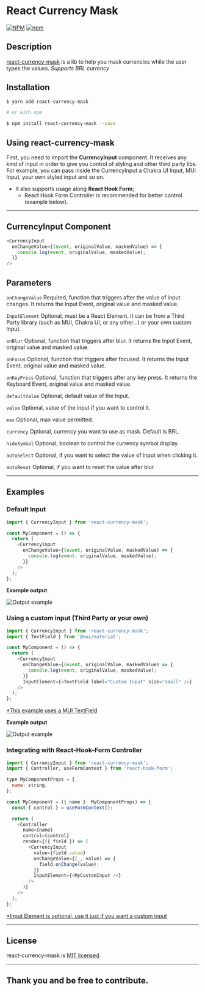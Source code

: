 # React Currency Mask

[![NPM](https://img.shields.io/npm/v/react-currency-mask)](https://www.npmjs.com/package/react-currency-mask)
[![npm](https://img.shields.io/npm/l/react-currency-mask)](https://github.com/leoreisdias/react-currency-mask/blob/main/LICENSE)

## Description

[react-currency-mask](https://github.com/leoreisdias/react-currency-mask.git) is a lib to help you mask currencies while the user types the values. _Supports BRL currency_

## Installation

```bash
$ yarn add react-currency-mask

# or with npm

$ npm install react-currency-mask --save
```

## Using react-currency-mask

First, you need to import the <b>CurrencyInput</b> component. It receives any kind of input in order to give you control of styling and other third party libs.<br />
For example, you can pass inside the CurrencyInput a Chakra UI Input, MUI Input, your own styled input and so on.

- It also supports usage along <b>React Hook Form</b>;
  - React Hook Form Controller is recommended for better control (example below).

---

## CurrencyInput Component

```js
<CurrencyInput
  onChangeValue={(event, originalValue, maskedValue) => {
    console.log(event, originalValue, maskedValue);
  }}
/>
```

## Parameters

`onChangeValue`
Required, function that triggers after the value of input changes. It returns the Input Event, original value and masked value.

`InputElement`
Optional, must be a React Element. It can be from a Third Party library (such as MUI, Chakra UI, or any other...) or your own custom Input.

`onBlur`
Optional, function that triggers after blur. It returns the Input Event, original value and masked value.

`onFocus`
Optional, function that triggers after focused. It returns the Input Event, original value and masked value.

`onKeyPress`
Optional, function that triggers after any key press. It returns the Keyboard Event, original value and masked value.

`defaultValue`
Optional, default value of the Input.

`value`
Optional, value of the input if you want to control it.

`max`
Optional, max value permitted.

`currency`
Optional, currency you want to use as mask. Default is BRL.

`hideSymbol`
Optional, boolean to control the currency symbol display.

`autoSelect`
Optional, if you want to select the value of input when clicking it.

`autoReset`
Optional, if you want to reset the value after blur.

---

## Examples

### Default Input

```js
import { CurrencyInput } from 'react-currency-mask';

const MyComponent = () => {
  return (
    <CurrencyInput
      onChangeValue={(event, originalValue, maskedValue) => {
        console.log(event, originalValue, maskedValue);
      }}
    />
  );
};
```

**Example output**

![Output example](https://i.imgur.com/oajugCZ.png)

### Using a custom input (Third Party or your own)

```js
import { CurrencyInput } from 'react-currency-mask';
import { TextField } from '@mui/material';

const MyComponent = () => {
  return (
    <CurrencyInput
      onChangeValue={(event, originalValue, maskedValue) => {
        console.log(event, originalValue, maskedValue);
      }}
      InputElement={<TextField label="Custom Input" size="small" />}
    />
  );
};
```

<u>\*This example uses a MUI TextField</u>

**Example output**

![Output example](https://i.imgur.com/YriLExI.png)

### Integrating with React-Hook-Form Controller

```js
import { CurrencyInput } from 'react-currency-mask';
import { Controller, useFormContext } from 'react-hook-form';

type MyComponentProps = {
  name: string,
};

const MyComponent = ({ name }: MyComponentProps) => {
  const { control } = useFormContext();

  return (
    <Controller
      name={name}
      control={control}
      render={({ field }) => (
        <CurrencyInput
          value={field.value}
          onChangeValue={(_, value) => {
            field.onChange(value);
          }}
          InputElement={<MyCustomInput />}
        />
      )}
    />
  );
};
```

<u>\*Input Element is optional, use it just if you want a custom input</u>

---

## License

react-currency-mask is [MIT licensed](LICENSE).

---

## Thank you and be free to contribute.
